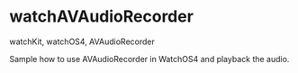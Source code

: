 # watchAVAudioRecorder
watchKit, watchOS4, AVAudioRecorder

Sample how to use AVAudioRecorder in WatchOS4 and playback the audio.
